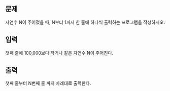 ## 문제
자연수 N이 주어졌을 때, N부터 1까지 한 줄에 하나씩 출력하는 프로그램을 작성하시오.

## 입력
첫째 줄에 100,000보다 작거나 같은 자연수 N이 주어진다.

## 출력
첫째 줄부터 N번째 줄 까지 차례대로 출력한다.